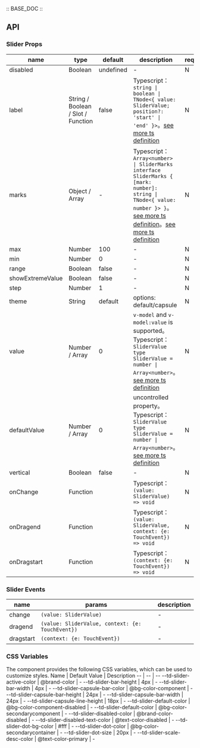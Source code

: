 :: BASE_DOC ::

## API

### Slider Props

name | type | default | description | required
-- | -- | -- | -- | --
disabled | Boolean | undefined | \- | N
label | String / Boolean / Slot / Function | false | Typescript：`string \| boolean \| TNode<{ value: SliderValue; position?: 'start' \| 'end' }>`。[see more ts definition](https://github.com/Tencent/tdesign-mobile-vue/blob/develop/src/common.ts) | N
marks | Object / Array | - | Typescript：`Array<number> \| SliderMarks` `interface SliderMarks { [mark: number]: string \| TNode<{ value: number }> }`。[see more ts definition](https://github.com/Tencent/tdesign-mobile-vue/blob/develop/src/common.ts)。[see more ts definition](https://github.com/Tencent/tdesign-mobile-vue/tree/develop/src/slider/type.ts) | N
max | Number | 100 | \- | N
min | Number | 0 | \- | N
range | Boolean | false | \- | N
showExtremeValue | Boolean | false | \- | N
step | Number | 1 | \- | N
theme | String | default | options: default/capsule | N
value | Number / Array | 0 | `v-model` and `v-model:value` is supported。Typescript：`SliderValue` `type SliderValue = number \| Array<number>`。[see more ts definition](https://github.com/Tencent/tdesign-mobile-vue/tree/develop/src/slider/type.ts) | N
defaultValue | Number / Array | 0 | uncontrolled property。Typescript：`SliderValue` `type SliderValue = number \| Array<number>`。[see more ts definition](https://github.com/Tencent/tdesign-mobile-vue/tree/develop/src/slider/type.ts) | N
vertical | Boolean | false | \- | N
onChange | Function |  | Typescript：`(value: SliderValue) => void`<br/> | N
onDragend | Function |  | Typescript：`(value: SliderValue, context: {e: TouchEvent}) => void`<br/> | N
onDragstart | Function |  | Typescript：`(context: {e: TouchEvent}) => void`<br/> | N

### Slider Events

name | params | description
-- | -- | --
change | `(value: SliderValue)` | \-
dragend | `(value: SliderValue, context: {e: TouchEvent})` | \-
dragstart | `(context: {e: TouchEvent})` | \-

### CSS Variables

The component provides the following CSS variables, which can be used to customize styles.
Name | Default Value | Description 
-- | -- | --
--td-slider-active-color | @brand-color | - 
--td-slider-bar-height | 4px | - 
--td-slider-bar-width | 4px | - 
--td-slider-capsule-bar-color | @bg-color-component | - 
--td-slider-capsule-bar-height | 24px | - 
--td-slider-capsule-bar-width | 24px | - 
--td-slider-capsule-line-height | 18px | - 
--td-slider-default-color | @bg-color-component-disabled | - 
--td-slider-default-color | @bg-color-secondarycomponent | - 
--td-slider-disabled-color | @brand-color-disabled | - 
--td-slider-disabled-text-color | @text-color-disabled | - 
--td-slider-dot-bg-color | #fff | - 
--td-slider-dot-color | @bg-color-secondarycontainer | - 
--td-slider-dot-size | 20px | - 
--td-slider-scale-desc-color | @text-color-primary | - 
